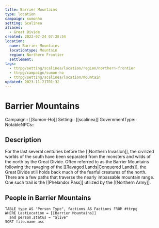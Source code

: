 ```yaml
---
title: Barrier Mountains
type: location
campaign: sumonho
setting: Scalinea
aliases:
  - Great Divide
created: 2022-07-24 07:28:54
location:
  name: Barrier Mountains
  locationtype: Mountain
  region: Northern Frontier
  settlement: 
tags:
  - ttrpg/setting/scalinea/location/region/northern-frontier
  - ttrpg/campaign/sumon-ho
  - ttrpg/setting/scalinea/location/mountain
updated: 2023-11-21T01:32
---
```

# Barrier Mountains

Campaign:: [[Sumon-Ho]]
Setting:: [[scalinea]]
GovernmentType::
NotableNPCs::

## Description

For the last several centuries before the [[Northern Invasion]], the civilized worlds of the south have been separated from the monsters and wilds of the north by the Great Divide. Often referred to as the Barrier Mountains following the ravaging of the [[Ravaged Lands|Conquered Lands]], the Great Divide still holds back much of the fearful creatures of the north. There are a few paths that traverse the nearly impassable mountain range. One such trail is the [[Phelandor Pass]] utilized by the [[Northern Army]].

## People in Barrier Mountains

```dataview
TABLE type AS "Person Type", factions AS Factions FROM #ttrpg 
WHERE LastLocation = [[Barrier Mountains]]
  and person.status = "alive"
SORT file.name asc
```
